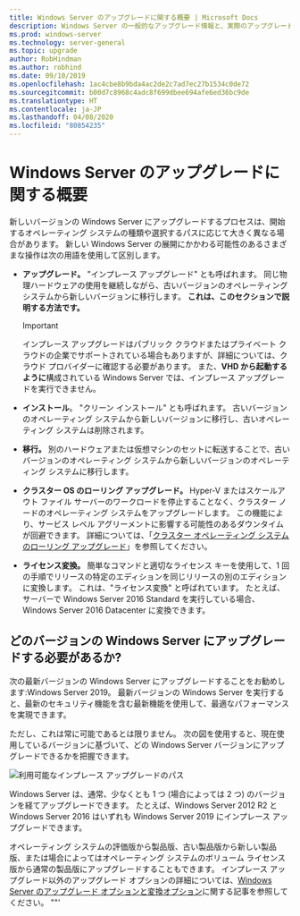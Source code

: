 ```yaml
---
title: Windows Server のアップグレードに関する概要 | Microsoft Docs
description: Windows Server の一般的なアップグレード情報と、実際のアップグレードの実行前に考慮すべきことについて説明します。
ms.prod: windows-server
ms.technology: server-general
ms.topic: upgrade
author: RobHindman
ms.author: robhind
ms.date: 09/10/2019
ms.openlocfilehash: 1ac4cbe8b9bda4ac2de2c7ad7ec27b1534c0de72
ms.sourcegitcommit: b00d7c8968c4adc8f699dbee694afe6ed36bc9de
ms.translationtype: HT
ms.contentlocale: ja-JP
ms.lasthandoff: 04/08/2020
ms.locfileid: "80854235"
---
```

# <a name="overview-about-windows-server-upgrades"></a>Windows Server のアップグレードに関する概要

新しいバージョンの Windows Server にアップグレードするプロセスは、開始するオペレーティング システムの種類や選択するパスに応じて大きく異なる場合があります。 新しい Windows Server の展開にかかわる可能性のあるさまざまな操作は次の用語を使用して区別します。

- **アップグレード。** "インプレース アップグレード" とも呼ばれます。 同じ物理ハードウェアの使用を継続しながら、古いバージョンのオペレーティング システムから新しいバージョンに移行します。 **これは、このセクションで説明する方法です。**

    >[!Important]
    >インプレース アップグレードはパブリック クラウドまたはプライベート クラウドの企業でサポートされている場合もありますが、詳細については、クラウド プロバイダーに確認する必要があります。 また、**VHD から起動するように**構成されている Windows Server では、インプレース アップグレードを実行できません。

- **インストール**。 "クリーン インストール" とも呼ばれます。 古いバージョンのオペレーティング システムから新しいバージョンに移行し、古いオペレーティング システムは削除されます。

- **移行。** 別のハードウェアまたは仮想マシンのセットに転送することで、古いバージョンのオペレーティング システムから新しいバージョンのオペレーティング システムに移行します。

- **クラスター OS のローリング アップグレード。** Hyper-V またはスケールアウト ファイル サーバーのワークロードを停止することなく、クラスター ノードのオペレーティング システムをアップグレードします。 この機能により、サービス レベル アグリーメントに影響する可能性のあるダウンタイムが回避できます。 詳細については、「[クラスター オペレーティング システムのローリング アップグレード](../failover-clustering/cluster-operating-system-rolling-upgrade.md)」を参照してください。

- **ライセンス変換。** 簡単なコマンドと適切なライセンス キーを使用して、1 回の手順でリリースの特定のエディションを同じリリースの別のエディションに変換します。 これは、"ライセンス変換" と呼ばれています。 たとえば、サーバーで Windows Server 2016 Standard を実行している場合、Windows Server 2016 Datacenter に変換できます。

## <a name="which-version-of-windows-server-should-i-upgrade-to"></a>どのバージョンの Windows Server にアップグレードする必要があるか?

次の最新バージョンの Windows Server にアップグレードすることをお勧めします:Windows Server 2019。 最新バージョンの Windows Server を実行すると、最新のセキュリティ機能を含む最新機能を使用して、最適なパフォーマンスを実現できます。

ただし、これは常に可能であるとは限りません。 次の図を使用すると、現在使用しているバージョンに基づいて、どの Windows Server バージョンにアップグレードできるかを把握できます。

![利用可能なインプレース アップグレードのパス](media/upgrade-paths.png)

Windows Server は、通常、少なくとも 1 つ (場合によっては 2 つ) のバージョンを経てアップグレードできます。 たとえば、Windows Server 2012 R2 と Windows Server 2016 はいずれも Windows Server 2019 にインプレース アップグレードできます。

オペレーティング システムの評価版から製品版、古い製品版から新しい製品版、または場合によってはオペレーティング システムのボリューム ライセンス版から通常の製品版にアップグレードすることもできます。 インプレース アップグレード以外のアップグレード オプションの詳細については、[Windows Server のアップグレード オプションと変換オプション](../get-started/supported-upgrade-paths.md)に関する記事を参照してください。
""'